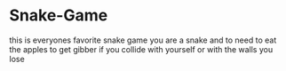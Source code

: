 # Snake-Game
this is everyones favorite snake game 
you are a snake and to need to eat the apples to get gibber 
if you collide with yourself or with the walls you lose 

